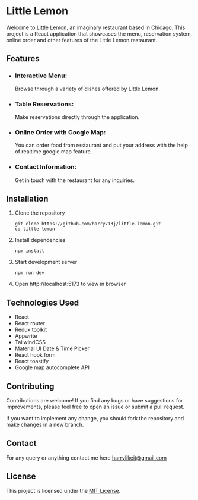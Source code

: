 # Little Lemon

Welcome to Little Lemon, an imaginary restaurant based in Chicago. This project is a React application that showcases the menu, reservation system, online order and other features of the Little Lemon restaurant.

## Features

- ### Interactive Menu:
  Browse through a variety of dishes offered by Little Lemon.
- ### Table Reservations:
  Make reservations directly through the application.
- ### Online Order with Google Map:
  You can order food from restaurant and put your address with the help of realtime google map feature.
- ### Contact Information:
  Get in touch with the restaurant for any inquiries.

## Installation

1. Clone the repository

   ```
   git clone https://github.com/harry713j/little-lemon.git
   cd little-lemon
   ```

2. Install dependencies

   ```
   npm install
   ```

3. Start development server

   ```
   npm run dev
   ```

4. Open http://localhost:5173 to view in browser

## Technologies Used

- React
- React router
- Redux toolkit
- Appwrite
- TailwindCSS
- Material UI Date & Time Picker
- React hook form
- React toastify
- Google map autocomplete API

## Contributing

Contributions are welcome! If you find any bugs or have suggestions for improvements, please feel free to open an issue or submit a pull request.

If you want to implement any change, you should fork the repository and make changes in a new branch.

## Contact

For any query or anything contact me here harrylikeit@gmail.com

## License

This project is licensed under the [MIT License](https://opensource.org/license/mit).

